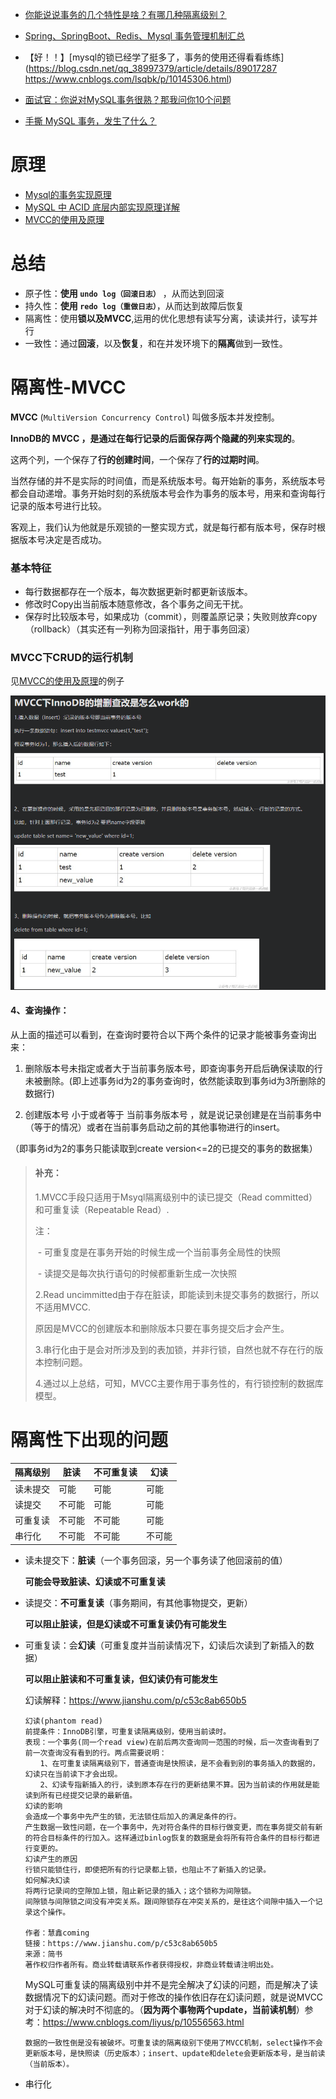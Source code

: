 - [你能说说事务的几个特性是啥？有哪几种隔离级别？](<http://www.imooc.com/article/300601>)

- [Spring、SpringBoot、Redis、Mysql 事务管理机制汇总](https://blog.csdn.net/yuzongtao/article/details/84784252)

- 【好！！】[mysql的锁已经学了挺多了，事务的使用还得看看练练](https://blog.csdn.net/qq_38997379/article/details/89017287
  https://www.cnblogs.com/lsqbk/p/10145306.html)

- [面试官：你说对MySQL事务很熟？那我问你10个问题](<https://mp.weixin.qq.com/s?__biz=MzU2NDg0OTgyMA==&mid=2247486058&idx=2&sn=63c3162393d42c96216d37ebb711edb7&chksm=fc45f799cb327e8fb419dd236464ac41339ce7f2b37a4c8db28043b30ca78f172c5c62c70fa7&mpshare=1&scene=23&srcid=&sharer_sharetime=1585851914237&sharer_shareid=e6d90aec84add5cf004cb1ab6979727c#rd>)

- [手撕 MySQL 事务，发生了什么？](<https://mp.weixin.qq.com/s?__biz=MzI2OTQ4OTQ1NQ==&mid=2247488424&idx=3&sn=18bc46c1dd1e03a6b11d82121ce46ae5&chksm=eaded7e8dda95efe98c4dbd8ca0fb4fc26f1028f4d102e460565453e6bec4ce32ff561519093&mpshare=1&scene=23&srcid=&sharer_sharetime=1588012784766&sharer_shareid=e6d90aec84add5cf004cb1ab6979727c#rd>)





# 原理

- [Mysql的事务实现原理](<https://mp.weixin.qq.com/s?__biz=MzAwMjk5Mjk3Mw==&mid=2247488589&idx=4&sn=f3272cdac926a055c7502dd7ba7faaa5&chksm=9ac0aa6fadb723793bd3210d7f07ce66b95b3460e3b76fc41a048653357618f13b856f07b97c&mpshare=1&scene=23&srcid=&sharer_sharetime=1586050539295&sharer_shareid=e6d90aec84add5cf004cb1ab6979727c#rd>)
- [MySQL 中 ACID 底层内部实现原理详解](<https://mp.weixin.qq.com/s?__biz=MzI5NjcxNzU2MA==&mid=2247484013&idx=1&sn=6264c826dcdc8bd4c3b381a3707d7af0&chksm=ec415ffadb36d6ec51181a5f291d2062338c0ae32d522d335d7ef3b9bd69daf98ffb8d18c95e&mpshare=1&scene=23&srcid=&sharer_sharetime=1585011697632&sharer_shareid=e6d90aec84add5cf004cb1ab6979727c#rd>)
- [MVCC的使用及原理](<https://blog.csdn.net/w2064004678/article/details/83012387>)



# 总结

- 原子性：**使用 `undo log（回滚日志）`** ，从而达到回滚
- 持久性：**使用 `redo log（重做日志）`**，从而达到故障后恢复
- 隔离性：使用**锁以及MVCC**,运用的优化思想有读写分离，读读并行，读写并行
- 一致性：通过**回滚**，以及**恢复**，和在并发环境下的**隔离**做到一致性。





# 隔离性-MVCC

**MVCC** (`MultiVersion Concurrency Control`) 叫做多版本并发控制。

**InnoDB的 MVCC ，是通过在每行记录的后面保存两个隐藏的列来实现的**。

这两个列，一个保存了**行的创建时间**，一个保存了**行的过期时间**。

当然存储的并不是实际的时间值，而是系统版本号。每开始新的事务，系统版本号都会自动递增。事务开始时刻的系统版本号会作为事务的版本号，用来和查询每行记录的版本号进行比较。

客观上，我们认为他就是乐观锁的一整实现方式，就是每行都有版本号，保存时根据版本号决定是否成功。

### 基本特征

- 每行数据都存在一个版本，每次数据更新时都更新该版本。
- 修改时Copy出当前版本随意修改，各个事务之间无干扰。
- 保存时比较版本号，如果成功（commit），则覆盖原记录；失败则放弃copy（rollback）（其实还有一列称为回滚指针，用于事务回滚）

### MVCC下CRUD的运行机制

见[MVCC的使用及原理](<https://blog.csdn.net/w2064004678/article/details/83012387>)的例子

![](./images/mvcc_work.png)

#### 4、查询操作：

从上面的描述可以看到，在查询时要符合以下两个条件的记录才能被事务查询出来：

1) 删除版本号未指定或者大于当前事务版本号，即查询事务开启后确保读取的行未被删除。(即上述事务id为2的事务查询时，依然能读取到事务id为3所删除的数据行)

2) 创建版本号 小于或者等于 当前事务版本号 ，就是说记录创建是在当前事务中（等于的情况）或者在当前事务启动之前的其他事物进行的insert。

（即事务id为2的事务只能读取到create version<=2的已提交的事务的数据集）

> #### 补充：
>
> 1.MVCC手段只适用于Msyql隔离级别中的读已提交（Read committed）和可重复读（Repeatable Read）.
>
> 注：
>
> ​	- 可重复度是在事务开始的时候生成一个当前事务全局性的快照
>
> ​	- 读提交是每次执行语句的时候都重新生成一次快照
>
> 2.Read uncimmitted由于存在脏读，即能读到未提交事务的数据行，所以不适用MVCC.
>
> 原因是MVCC的创建版本和删除版本只要在事务提交后才会产生。
>
> 3.串行化由于是会对所涉及到的表加锁，并非行锁，自然也就不存在行的版本控制问题。
>
> 4.通过以上总结，可知，MVCC主要作用于事务性的，有行锁控制的数据库模型。





# 隔离性下出现的问题

| 隔离级别 | 脏读   | 不可重复读 | 幻读   |
| -------- | ------ | ---------- | ------ |
| 读未提交 | 可能   | 可能       | 可能   |
| 读提交   | 不可能 | 可能       | 可能   |
| 可重复读 | 不可能 | 不可能     | 可能   |
| 串行化   | 不可能 | 不可能     | 不可能 |

- 读未提交下：**脏读**（一个事务回滚，另一个事务读了他回滚前的值）

  **可能会导致脏读、幻读或不可重复读**

- 读提交：**不可重复读**（事务期间，有其他事物提交，更新）

  **可以阻止脏读，但是幻读或不可重复读仍有可能发生**

- 可重复读：会**幻读**（可重复度并当前读情况下，幻读后次读到了新插入的数据）

  **可以阻止脏读和不可重复读，但幻读仍有可能发生**

  幻读解释：<https://www.jianshu.com/p/c53c8ab650b5>

  ```
  幻读(phantom read)
  前提条件：InnoDB引擎，可重复读隔离级别，使用当前读时。
  表现：一个事务(同一个read view)在前后两次查询同一范围的时候，后一次查询看到了前一次查询没有看到的行。两点需要说明：
  　　1、在可重复读隔离级别下，普通查询是快照读，是不会看到别的事务插入的数据的，幻读只在当前读下才会出现。
  　　2、幻读专指新插入的行，读到原本存在行的更新结果不算。因为当前读的作用就是能读到所有已经提交记录的最新值。
  幻读的影响
  会造成一个事务中先产生的锁，无法锁住后加入的满足条件的行。
  产生数据一致性问题，在一个事务中，先对符合条件的目标行做变更，而在事务提交前有新的符合目标条件的行加入。这样通过binlog恢复的数据是会将所有符合条件的目标行都进行变更的。
  幻读产生的原因
  行锁只能锁住行，即使把所有的行记录都上锁，也阻止不了新插入的记录。
  如何解决幻读
  将两行记录间的空隙加上锁，阻止新记录的插入；这个锁称为间隙锁。
  间隙锁与间隙锁之间没有冲突关系。跟间隙锁存在冲突关系的，是往这个间隙中插入一个记录这个操作。
  
  作者：慧鑫coming
  链接：https://www.jianshu.com/p/c53c8ab650b5
  来源：简书
  著作权归作者所有。商业转载请联系作者获得授权，非商业转载请注明出处。
  ```

  MySQL可重复读的隔离级别中并不是完全解决了幻读的问题，而是解决了读数据情况下的幻读问题。而对于修改的操作依旧存在幻读问题，就是说MVCC对于幻读的解决时不彻底的。（**因为两个事物两个update，当前读机制**）参考：<https://www.cnblogs.com/liyus/p/10556563.html>

  ```
  数据的一致性倒是没有被破坏。可重复读的隔离级别下使用了MVCC机制，select操作不会更新版本号，是快照读（历史版本）；insert、update和delete会更新版本号，是当前读（当前版本）。
  ```

- 串行化





